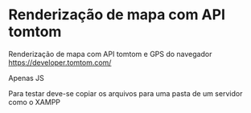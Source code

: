 # Renderização de mapa com API tomtom
Renderização de mapa com API tomtom e GPS do navegador
https://developer.tomtom.com/

Apenas JS

Para testar deve-se copiar os arquivos para uma pasta de um servidor como o XAMPP
